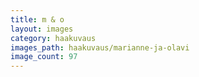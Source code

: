 ```yaml
---
title: m & o
layout: images
category: haakuvaus
images_path: haakuvaus/marianne-ja-olavi
image_count: 97
---
```

